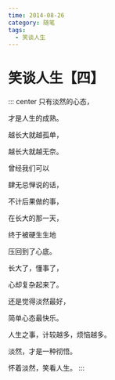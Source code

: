 ```yaml
---
time: 2014-08-26
category: 随笔
tags:
  - 笑谈人生
---
```


# 笑谈人生【四】

::: center
只有淡然的心态，

才是人生的成熟。

越长大就越孤单，

越长大就越无奈。

曾经我们可以

肆无忌惮说的话，

不计后果做的事，

在长大的那一天，

终于被硬生生地

压回到了心底。

长大了，懂事了，

心却复杂起来了。

还是觉得淡然最好，

简单心态最快乐。

人生之事，计较越多，烦恼越多。

淡然，才是一种彻悟。

怀着淡然，笑看人生。
:::
